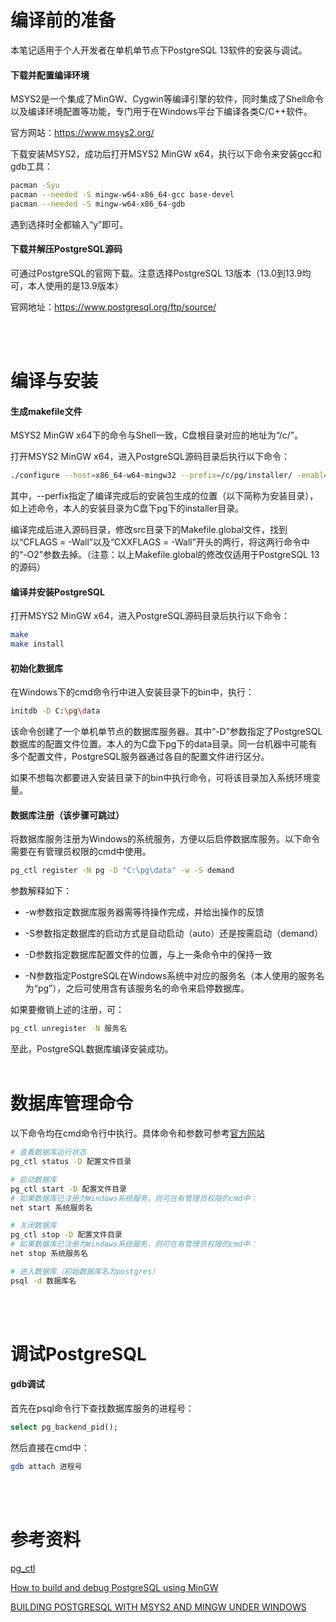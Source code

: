 # 编译前的准备

本笔记适用于个人开发者在单机单节点下PostgreSQL 13软件的安装与调试。

#### 下载并配置编译环境

MSYS2是一个集成了MinGW、Cygwin等编译引擎的软件，同时集成了Shell命令以及编译环境配置等功能，专门用于在Windows平台下编译各类C/C++软件。

官方网站：https://www.msys2.org/

下载安装MSYS2，成功后打开MSYS2 MinGW x64，执行以下命令来安装gcc和gdb工具：
```bash
pacman -Syu
pacman --needed -S mingw-w64-x86_64-gcc base-devel
pacman --needed -S mingw-w64-x86_64-gdb
```
遇到选择时全都输入“y”即可。

#### 下载并解压PostgreSQL源码

可通过PostgreSQL的官网下载。注意选择PostgreSQL 13版本（13.0到13.9均可，本人使用的是13.9版本）

官网地址：https://www.postgresql.org/ftp/source/

<br/><br/>

# 编译与安装
#### 生成makefile文件
MSYS2 MinGW x64下的命令与Shell一致，C盘根目录对应的地址为“/c/”。

打开MSYS2 MinGW x64，进入PostgreSQL源码目录后执行以下命令：
```bash
./configure --host=x86_64-w64-mingw32 --prefix=/c/pg/installer/ -enable-debug
```
其中，--perfix指定了编译完成后的安装包生成的位置（以下简称为安装目录），如上述命令，本人的安装目录为C盘下pg下的installer目录。

编译完成后进入源码目录，修改src目录下的Makefile.global文件，找到以“CFLAGS = -Wall”以及“CXXFLAGS = -Wall”开头的两行，将这两行命令中的“-O2”参数去掉。（注意：以上Makefile.global的修改仅适用于PostgreSQL 13的源码）

#### 编译并安装PostgreSQL
打开MSYS2 MinGW x64，进入PostgreSQL源码目录后执行以下命令：
```bash
make
make install
```

#### 初始化数据库
在Windows下的cmd命令行中进入安装目录下的bin中，执行：
```bash
initdb -D C:\pg\data
```
该命令创建了一个单机单节点的数据库服务器。其中“-D”参数指定了PostgreSQL数据库的配置文件位置。本人的为C盘下pg下的data目录。同一台机器中可能有多个配置文件，PostgreSQL服务器通过各自的配置文件进行区分。

如果不想每次都要进入安装目录下的bin中执行命令，可将该目录加入系统环境变量。

#### 数据库注册（该步骤可跳过）
将数据库服务注册为Windows的系统服务，方便以后启停数据库服务。以下命令需要在有管理员权限的cmd中使用。
```bash
pg_ctl register -N pg -D "C:\pg\data" -w -S demand
```
参数解释如下：
- -w参数指定数据库服务器需等待操作完成，并给出操作的反馈

- -S参数指定数据库的启动方式是自动启动（auto）还是按需启动（demand）

- -D参数指定数据库配置文件的位置，与上一条命令中的保持一致

- -N参数指定PostgreSQL在Windows系统中对应的服务名（本人使用的服务名为“pg”），之后可使用含有该服务名的命令来启停数据库。

如果要撤销上述的注册，可：
```bash
pg_ctl unregister -N 服务名
```

至此，PostgreSQL数据库编译安装成功。
<br/><br/>

# 数据库管理命令
以下命令均在cmd命令行中执行。具体命令和参数可参考[官方网站](https://www.postgresql.org/docs/current/app-pg-ctl.html)
```bash
# 查看数据库运行状态
pg_ctl status -D 配置文件目录

# 启动数据库
pg_ctl start -D 配置文件目录
# 如果数据库已注册为Windows系统服务，则可在有管理员权限的cmd中：
net start 系统服务名

# 关闭数据库
pg_ctl stop -D 配置文件目录
# 如果数据库已注册为Windows系统服务，则可在有管理员权限的cmd中：
net stop 系统服务名

# 进入数据库（初始数据库名为postgres）
psql -d 数据库名
```
<br/><br/>

# 调试PostgreSQL
#### gdb调试
首先在psql命令行下查找数据库服务的进程号：
```sql
select pg_backend_pid();
```
然后直接在cmd中：
```bash
gdb attach 进程号
```
<br/><br/>


# 参考资料
[pg_ctl](https://www.postgresql.org/docs/current/app-pg-ctl.html)

[How to build and debug PostgreSQL using MinGW](https://osmanthus.work/?p=164)

[BUILDING POSTGRESQL WITH MSYS2 AND MINGW UNDER WINDOWS](https://www.cybertec-postgresql.com/en/building-postgresql-with-msys2-and-mingw-under-windows/)

